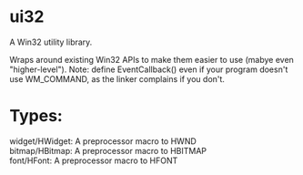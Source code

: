 # ui32
A Win32 utility library.

Wraps around existing Win32 APIs to make them easier to use (mabye even "higher-level").
Note: define EventCallback() even if your program doesn't use WM_COMMAND, as the linker complains if you don't.

# Types:
widget/HWidget: A preprocessor macro to HWND  
bitmap/HBitmap: A preprocessor macro to HBITMAP  
font/HFont: A preprocessor macro to HFONT
